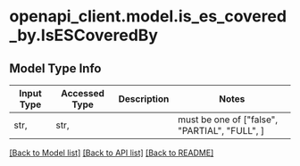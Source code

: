 # openapi_client.model.is_es_covered_by.IsESCoveredBy

## Model Type Info
Input Type | Accessed Type | Description | Notes
------------ | ------------- | ------------- | -------------
str,  | str,  |  | must be one of ["false", "PARTIAL", "FULL", ] 

[[Back to Model list]](../../README.md#documentation-for-models) [[Back to API list]](../../README.md#documentation-for-api-endpoints) [[Back to README]](../../README.md)

